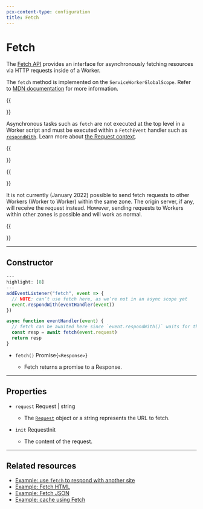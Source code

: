 ```yaml
---
pcx-content-type: configuration
title: Fetch
---
```


# Fetch

The [Fetch API](https://developer.mozilla.org/en-US/docs/Web/API/Fetch_API) provides an interface for asynchronously fetching resources via HTTP requests inside of a Worker.

The `fetch` method is implemented on the `ServiceWorkerGlobalScope`. Refer to [MDN documentation](https://developer.mozilla.org/en-US/docs/Web/API/WindowOrWorkerGlobalScope/fetch) for more information.

{{<Aside type="note">}}

Asynchronous tasks such as `fetch` are not executed at the top level in a Worker script and must be executed within a `FetchEvent` handler such as [`respondWith`](/workers/runtime-apis/fetch-event/#methods). Learn more about [the Request context](/workers/runtime-apis/request/#the-request-context).

{{</Aside>}}

{{<Aside type="warning" header="Worker to Worker">}}

It is not currently (January 2022) possible to send fetch requests to other Workers (Worker to Worker) within the same zone. The origin server, if any, will receive the request instead. However, sending requests to Workers within other zones is possible and will work as normal.

{{</Aside>}}

***

## Constructor

<!-- This code example needs more work -->

```js
---
highlight: [8]
---
addEventListener("fetch", event => {
  // NOTE: can’t use fetch here, as we’re not in an async scope yet
  event.respondWith(eventHandler(event))
})

async function eventHandler(event) {
  // fetch can be awaited here since `event.respondWith()` waits for the Promise it receives to settle
  const resp = await fetch(event.request)
  return resp
}
```

<!-- Where do we have the return type in this format? -->

<Definitions>

*   <Code>fetch()</Code> <TypeLink href="/runtime-apis/response">Promise{`<Response>`}</TypeLink>

    *   Fetch returns a promise to a Response.

</Definitions>

***

## Properties

<Definitions>

*   `request` <TypeLink href="/runtime-apis/request">Request</TypeLink> | <Type>string</Type>
    *   The [`Request`](/workers/runtime-apis/request/) object or a string represents the URL to fetch.

*   `init` <TypeLink href="/runtime-apis/request#requestinit">RequestInit</TypeLink>
    *   The content of the request.

</Definitions>

***

## Related resources

*   [Example: use `fetch` to respond with another site](/workers/examples/respond-with-another-site/)
*   [Example: Fetch HTML](/workers/examples/fetch-html/)
*   [Example: Fetch JSON](/workers/examples/fetch-json/)
*   [Example: cache using Fetch](/workers/examples/cache-using-fetch/)
